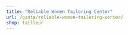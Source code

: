 ```yaml
---
title: "Reliable Women Tailoring Center"
url: /ganta/reliable-women-tailoring-center/
shop: tailleur
---
```

